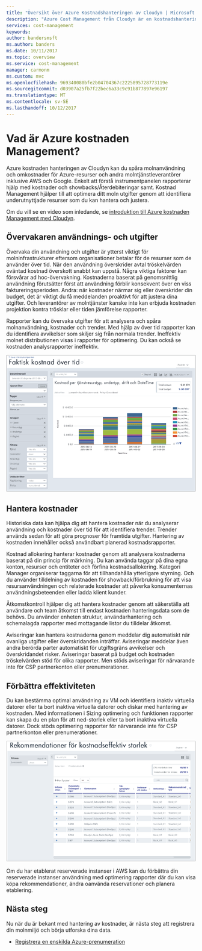 ```yaml
---
title: "Översikt över Azure Kostnadshanteringen av Cloudyn | Microsoft Docs"
description: "Azure Cost Management från Cloudyn är en kostnadshanteringslösning med flera moln som hjälper dig att bättre använda Azure och andra molnresurser."
services: cost-management
keywords: 
author: bandersmsft
ms.author: banders
ms.date: 10/11/2017
ms.topic: overview
ms.service: cost-management
manager: carmonm
ms.custom: mvc
ms.openlocfilehash: 969340080bfe2b04704367c2225895728773119e
ms.sourcegitcommit: d03907a25fb7f22bec6a33c9c91b877897e96197
ms.translationtype: MT
ms.contentlocale: sv-SE
ms.lasthandoff: 10/12/2017
---
```

# <a name="what-is-azure-cost-management"></a>Vad är Azure kostnaden Management?

Azure kostnaden hanteringen av Cloudyn kan du spåra molnanvändning och omkostnader för Azure-resurser och andra molntjänstleverantörer inklusive AWS och Google. Enkelt att förstå instrumentpanelen rapporterar hjälp med kostnader och showbacks/Återdebiteringar samt. Kostnad Management hjälper till att optimera ditt moln utgifter genom att identifiera underutnyttjade resurser som du kan hantera och justera.

Om du vill se en video som inledande, se [introduktion till Azure kostnaden Management med Cloudyn](https://youtu.be/NWIRny6Wpsk).

## <a name="monitor-usage-and-spending"></a>Övervakaren användnings- och utgifter

Övervaka din användning och utgifter är ytterst viktigt för molninfrastrukturer eftersom organisationer betalar för de resurser som de använder över tid. När den användning överskrider avtal tröskelvärden oväntad kostnad överskott snabbt kan uppstå. Några viktiga faktorer kan försvårar ad hoc-övervakning. Kostnaderna baserat på genomsnittlig användning förutsätter först att användning förblir konsekvent över en viss faktureringsperioden. Andra: när kostnader närmar sig eller överskrider din budget, det är viktigt du få meddelanden proaktivt för att justera dina utgifter. Och leverantörer av molntjänster kanske inte kan erbjuda kostnaden projektion kontra trösklar eller tiden jämförelse rapporter.

Rapporter kan du övervaka utgifter för att analysera och spåra molnanvändning, kostnader och trender. Med hjälp av över tid rapporter kan du identifiera avvikelser som skiljer sig från normala trender. Ineffektiv molnet distributionen visas i rapporter för optimering. Du kan också se kostnaden analysrapporter ineffektiv.

![Rapporten kostnaden över tid](media\overview\cost-over-time-rpt.png)


## <a name="manage-costs"></a>Hantera kostnader

Historiska data kan hjälpa dig att hantera kostnader när du analyserar användning och kostnader över tid för att identifiera trender. Trender används sedan för att göra prognoser för framtida utgifter. Hantering av kostnaden innehåller också användbart planerad kostnadsrapporter.

Kostnad allokering hanterar kostnader genom att analysera kostnaderna baserat på din princip för märkning. Du kan använda taggar på dina egna konton, resurser och entiteter och förfina kostnadsallokering. Kategori Manager organiserar taggarna för att tillhandahålla ytterligare styrning. Och du använder tilldelning av kostnaden för showback/förbrukning för att visa resursanvändningen och relaterade kostnader att påverka konsumenternas användningsbeteenden eller ladda klient kunder.

Åtkomstkontroll hjälper dig att hantera kostnader genom att säkerställa att användare och team åtkomst till endast kostnaden hanteringsdata som de behövs. Du använder enheten struktur, användarhantering och schemalagda rapporter med mottagande listor du tilldelar åtkomst.

Aviseringar kan hantera kostnaderna genom meddelar dig automatiskt när ovanliga utgifter eller överskridanden inträffar. Aviseringar meddelar även andra berörda parter automatiskt för utgiftsgräns avvikelser och överskridandet risker. Aviseringar baserat på budget och kostnaden tröskelvärden stöd för olika rapporter. Men stöds aviseringar för närvarande inte för CSP partnerkonton eller prenumerationer.

## <a name="improve-efficiency"></a>Förbättra effektiviteten

Du kan bestämma optimal användning av VM och identifiera inaktiv virtuella datorer eller ta bort inaktiva virtuella datorer och diskar med hantering av kostnaden. Med informationen i Sizing optimering och funktionen rapporter kan skapa du en plan för att ned-storlek eller ta bort inaktiva virtuella datorer. Dock stöds optimering rapporter för närvarande inte för CSP partnerkonton eller prenumerationer.

![Ändra storlek på rekommendationer](.\media\overview\sizing.png)

Om du har etablerat reserverade instanser i AWS kan du förbättra din reserverade instanser användning med optimering rapporter där du kan visa köpa rekommendationer, ändra oanvända reservationer och planera etablering.

## <a name="next-steps"></a>Nästa steg

Nu när du är bekant med hantering av kostnader, är nästa steg att registrera din molnmiljö och börja utforska dina data.

- [Registrera en enskilda Azure-prenumeration](quick-register-azure-sub.md)
